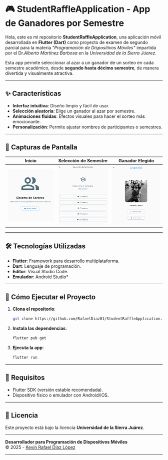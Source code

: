# 🎮 StudentRaffleApplication - App de Ganadores por Semestre  

Hola, este es mi repositorio **StudentRaffleApplication**, una aplicación móvil desarrollada en **Flutter (Dart)** como proyecto de examen de segundo parcial para la materia *"Programación de Dispositivos Móviles"*
impartida por el Dr.*Alberto Martínez Barbosa* en la *Universidad de la Sierra Júarez*.

Esta app permite seleccionar al azar a un ganador de un sorteo en cada semestre académico, desde **segundo hasta décimo semestre**, de manera divertida y visualmente atractiva.  

---

## ✨ Características  

- **Interfaz intuitiva**: Diseño limpio y fácil de usar.  
- **Selección aleatoria**: Elige un ganador al azar por semestre.  
- **Animaciones fluidas**: Efectos visuales para hacer el sorteo más emocionante.  
- **Personalización**: Permite ajustar nombres de participantes o semestres.   

---

## 📸 Capturas de Pantalla  

| Inicio | Selección de Semestre | Ganador Elegido |  
|--------|----------------------|-----------------|  
| <img src="screenshots/home.png" width="200"> | <img src="screenshots/select_semester.png" width="200"> | <img src="screenshots/winner.png" width="200"> |  

---

## 🛠️ Tecnologías Utilizadas  

- **Flutter**: Framework para desarrollo multiplataforma.  
- **Dart**: Lenguaje de programación.  
- **Editor**: Visual Studio Code.  
- **Emulador**: Android Studio*  

---

## 🚀 Cómo Ejecutar el Proyecto  

1. **Clona el repositorio**:  
   ```bash
   git clone https://github.com/RafaelDiaz01/StudentRaffleApplication.git
   ```  
2. **Instala las dependencias**:  
   ```bash
   flutter pub get
   ```  
3. **Ejecuta la app**:  
   ```bash
   flutter run
   ```  

---

## 📌 Requisitos  

- Flutter SDK (versión estable recomendada).  
- Dispositivo físico o emulador con Android/iOS.  

---

## 📜 Licencia  

Este proyecto está bajo la licencia **Universidad de la Sierra Juárez**.  

---

**Desarrollador para Programación de Dispositivos Móviles**  
© 2025 - [Kevin Rafael Díaz López](https://github.com/RafaelDiaz01)  

--- 
